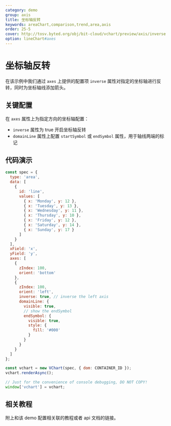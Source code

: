 ```yaml
---
category: demo
group: axis
title: 坐标轴反转
keywords: areaChart,comparison,trend,area,axis
order: 25-5
cover: http://tosv.byted.org/obj/bit-cloud/vchart/preview/axis/inverse.png
option: lineChart#axes
---
```


# 坐标轴反转

在该示例中我们通过 `axes` 上提供的配置项 `inverse` 属性对指定的坐标轴进行反转，同时为坐标轴线添加箭头。

## 关键配置

在 `axes` 属性上为指定方向的坐标轴配置：

- `inverse` 属性为 true 开启坐标轴反转
- `domainLine` 属性上配置 `startSymbol` 或 `endSymbol` 属性，用于轴线两端的标记

## 代码演示

```javascript livedemo
const spec = {
  type: 'area',
  data: [
    {
      id: 'line',
      values: [
        { x: 'Monday', y: 12 },
        { x: 'Tuesday', y: 13 },
        { x: 'Wednesday', y: 11 },
        { x: 'Thursday', y: 10 },
        { x: 'Friday', y: 12 },
        { x: 'Saturday', y: 14 },
        { x: 'Sunday', y: 17 }
      ]
    }
  ],
  xField: 'x',
  yField: 'y',
  axes: [
    {
      zIndex: 100,
      orient: 'bottom'
    },
    {
      zIndex: 100,
      orient: 'left',
      inverse: true, // inverse the left axis
      domainLine: {
        visible: true,
        // show the endSymbol
        endSymbol: {
          visible: true,
          style: {
            fill: '#000'
          }
        }
      }
    }
  ]
};

const vchart = new VChart(spec, { dom: CONTAINER_ID });
vchart.renderAsync();

// Just for the convenience of console debugging, DO NOT COPY!
window['vchart'] = vchart;
```

## 相关教程

附上和该 demo 配置相关联的教程或者 api 文档的链接。
